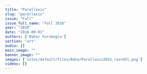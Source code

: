 ```yaml
---
title: "Parallaxis"
slug: "parallaxis"
issue: "Fall"
issue_full_name: "Fall 2016"
year: "2016"
date: "2016-09-01"
authors: ['Bahar Yurukoglu']
section: "art"
audio: []
main_image: ""
banner_image: ""
images: ['sites/default/files/BaharParallaxis2015_razn45l.png']
videos: []
---
```

